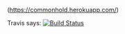 (https://commonhold.herokuapp.com/)

Travis says:
[![Build Status](https://travis-ci.com/MartinLoef/fs-homeowners.svg?branch=master)](https://travis-ci.com/MartinLoef/fs-homeowners)
